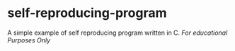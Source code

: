 # self-reproducing-program
A simple example of self reproducing program written in C. *For educational Purposes Only*
